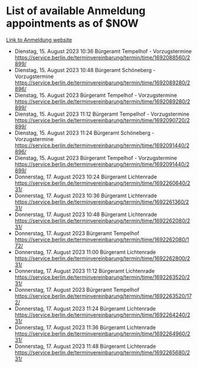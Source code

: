 # List of available Anmeldung appointments as of $NOW
[Link to Anmeldung website](https://service.berlin.de/terminvereinbarung/termin/tag.php?termin=1&anliegen[]=120686&dienstleisterlist=122210,122217,327316,122219,327312,122227,327314,122231,327346,122243,327348,122254,122252,329742,122260,329745,122262,329748,122271,327278,122273,327274,122277,327276,330436,122280,327294,122282,327290,122284,327292,122291,327270,122285,327266,122286,327264,122296,327268,150230,329760,122297,327286,122294,327284,122312,329763,122314,329775,122304,327330,122311,327334,122309,327332,317869,122281,327352,122279,329772,122283,122276,327324,122274,327326,122267,329766,122246,327318,122251,327320,122257,327322,122208,327298,122226,327300&herkunft=http%3A%2F%2Fservice.berlin.de%2Fdienstleistung%2F120686%2F)
- Dienstag, 15. August 2023 10:36 Bürgeramt Tempelhof - Vorzugstermine https://service.berlin.de/terminvereinbarung/termin/time/1692088560/2899/
- Dienstag, 15. August 2023 10:48 Bürgeramt Schöneberg - Vorzugstermine https://service.berlin.de/terminvereinbarung/termin/time/1692089280/2896/
- Dienstag, 15. August 2023  Bürgeramt Tempelhof - Vorzugstermine https://service.berlin.de/terminvereinbarung/termin/time/1692089280/2899/
- Dienstag, 15. August 2023 11:12 Bürgeramt Tempelhof - Vorzugstermine https://service.berlin.de/terminvereinbarung/termin/time/1692090720/2899/
- Dienstag, 15. August 2023 11:24 Bürgeramt Schöneberg - Vorzugstermine https://service.berlin.de/terminvereinbarung/termin/time/1692091440/2896/
- Dienstag, 15. August 2023  Bürgeramt Tempelhof - Vorzugstermine https://service.berlin.de/terminvereinbarung/termin/time/1692091440/2899/
- Donnerstag, 17. August 2023 10:24 Bürgeramt Lichtenrade https://service.berlin.de/terminvereinbarung/termin/time/1692260640/231/
- Donnerstag, 17. August 2023 10:36 Bürgeramt Lichtenrade https://service.berlin.de/terminvereinbarung/termin/time/1692261360/231/
- Donnerstag, 17. August 2023 10:48 Bürgeramt Lichtenrade https://service.berlin.de/terminvereinbarung/termin/time/1692262080/231/
- Donnerstag, 17. August 2023  Bürgeramt Tempelhof https://service.berlin.de/terminvereinbarung/termin/time/1692262080/172/
- Donnerstag, 17. August 2023 11:00 Bürgeramt Lichtenrade https://service.berlin.de/terminvereinbarung/termin/time/1692262800/231/
- Donnerstag, 17. August 2023 11:12 Bürgeramt Lichtenrade https://service.berlin.de/terminvereinbarung/termin/time/1692263520/231/
- Donnerstag, 17. August 2023  Bürgeramt Tempelhof https://service.berlin.de/terminvereinbarung/termin/time/1692263520/172/
- Donnerstag, 17. August 2023 11:24 Bürgeramt Lichtenrade https://service.berlin.de/terminvereinbarung/termin/time/1692264240/231/
- Donnerstag, 17. August 2023 11:36 Bürgeramt Lichtenrade https://service.berlin.de/terminvereinbarung/termin/time/1692264960/231/
- Donnerstag, 17. August 2023 11:48 Bürgeramt Lichtenrade https://service.berlin.de/terminvereinbarung/termin/time/1692265680/231/
